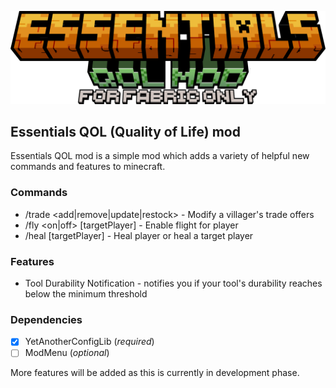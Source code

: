 ![banner](./pictures/eqol_banner.png)

## Essentials QOL (Quality of Life) mod

Essentials QOL mod is a simple mod which adds a variety of helpful new commands and features to minecraft.

### Commands

- /trade <villagerEntity> <add|remove|update|restock> - Modify a villager's trade offers
- /fly <on|off> [targetPlayer] - Enable flight for player
- /heal [targetPlayer] - Heal player or heal a target player

### Features
- Tool Durability Notification - notifies you if your tool's durability reaches below the minimum threshold

### Dependencies
- [x] YetAnotherConfigLib (*required*)
- [ ] ModMenu (*optional*)

More features will be added as this is currently in development phase.